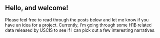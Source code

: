 ## Hello, and welcome!
Please feel free to read through the posts below and let me know if you have an idea for a project. Currently, I'm going through some H1B related data released by USCIS to see if I can pick out a few interesting narratives.